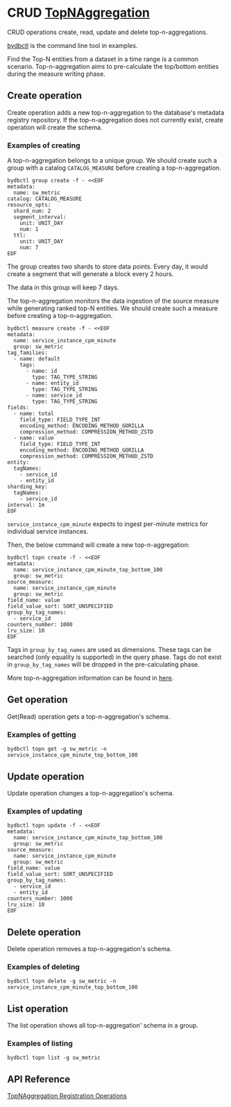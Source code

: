 # CRUD [TopNAggregation](../../../concept/data-model.md#topnaggregation)

CRUD operations create, read, update and delete top-n-aggregations.

[bydbctl](../bydbctl.md) is the command line tool in examples.

Find the Top-N entities from a dataset in a time range is a common scenario. Top-n-aggregation aims to pre-calculate the top/bottom entities during the measure writing phase.

## Create operation

Create operation adds a new top-n-aggregation to the database's metadata registry repository. If the top-n-aggregation does not currently exist, create operation will create the schema.

### Examples of creating

A top-n-aggregation belongs to a unique group. We should create such a group with a catalog `CATALOG_MEASURE` before creating a top-n-aggregation.

```shell
bydbctl group create -f - <<EOF
metadata:
  name: sw_metric
catalog: CATALOG_MEASURE
resource_opts:
  shard_num: 2
  segment_interval:
    unit: UNIT_DAY
    num: 1
  ttl:
    unit: UNIT_DAY
    num: 7
EOF
```

The group creates two shards to store data points. Every day, it would create a
segment that will generate a block every 2 hours.

The data in this group will keep 7 days.

The top-n-aggregation monitors the data ingestion of the source measure while  generating ranked top-N entities. We should create such a measure before creating a top-n-aggregation.

```shell
bydbctl measure create -f - <<EOF
metadata:
  name: service_instance_cpm_minute
  group: sw_metric
tag_families:
  - name: default
    tags:
      - name: id
        type: TAG_TYPE_STRING
      - name: entity_id
        type: TAG_TYPE_STRING
      - name: service_id
        type: TAG_TYPE_STRING
fields:
  - name: total
    field_type: FIELD_TYPE_INT
    encoding_method: ENCODING_METHOD_GORILLA
    compression_method: COMPRESSION_METHOD_ZSTD
  - name: value
    field_type: FIELD_TYPE_INT
    encoding_method: ENCODING_METHOD_GORILLA
    compression_method: COMPRESSION_METHOD_ZSTD
entity:
  tagNames: 
    - service_id
    - entity_id
sharding_key:
  tagNames: 
    - service_id
interval: 1m
EOF
```

`service_instance_cpm_minute` expects to ingest per-minute metrics for individual service instances. 

Then, the below command will create a new top-n-aggregation:

```shell
bydbctl topn create -f - <<EOF
metadata:
  name: service_instance_cpm_minute_top_bottom_100
  group: sw_metric
source_measure:
  name: service_instance_cpm_minute
  group: sw_metric
field_name: value
field_value_sort: SORT_UNSPECIFIED
group_by_tag_names:
  - service_id
counters_number: 1000
lru_size: 10
EOF
```
Tags in `group_by_tag_names` are used as dimensions. These tags can be searched (only equality is supported) in the query phase. Tags do not exist in `group_by_tag_names` will be dropped in the pre-calculating phase.

More top-n-aggregation information can be found in [here](../../../concept/data-model.md#topnaggregation).

## Get operation

Get(Read) operation gets a top-n-aggregation's schema.

### Examples of getting

```shell
bydbctl topn get -g sw_metric -n service_instance_cpm_minute_top_bottom_100
```

## Update operation

Update operation changes a top-n-aggregation's schema.

### Examples of updating

```shell
bydbctl topn update -f - <<EOF
metadata:
  name: service_instance_cpm_minute_top_bottom_100
  group: sw_metric
source_measure:
  name: service_instance_cpm_minute
  group: sw_metric
field_name: value
field_value_sort: SORT_UNSPECIFIED
group_by_tag_names:
  - service_id
  - entity_id
counters_number: 1000
lru_size: 10
EOF
```

## Delete operation

Delete operation removes a top-n-aggregation's schema.

### Examples of deleting

```shell
bydbctl topn delete -g sw_metric -n service_instance_cpm_minute_top_bottom_100
```

## List operation

The list operation shows all top-n-aggregation' schema in a group.

### Examples of listing

```shell
bydbctl topn list -g sw_metric
```

## API Reference

[TopNAggregation Registration Operations](../../../api-reference.md#topnaggregationregistryservice)
